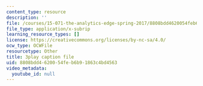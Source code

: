 ```yaml
---
content_type: resource
description: ''
file: /courses/15-071-the-analytics-edge-spring-2017/8808bdd4620054feb6b91863c4bd4563_5CExAUWzHEQ.vtt
file_type: application/x-subrip
learning_resource_types: []
license: https://creativecommons.org/licenses/by-nc-sa/4.0/
ocw_type: OCWFile
resourcetype: Other
title: 3play caption file
uid: 8808bdd4-6200-54fe-b6b9-1863c4bd4563
video_metadata:
  youtube_id: null
---
```

